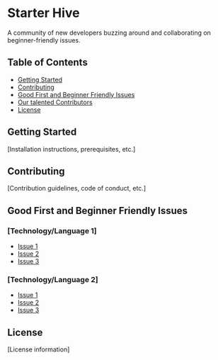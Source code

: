 
# Starter Hive

A community of new developers buzzing around and collaborating on beginner-friendly issues.

## Table of Contents

- [Getting Started](#getting-started)
- [Contributing](#contributing)
- [Good First and Beginner Friendly Issues](#good-first-and-beginner-friendly-issues)
- [Our talented Contributors](#contributors)
- [License](#license)

## Getting Started

[Installation instructions, prerequisites, etc.]

## Contributing

[Contribution guidelines, code of conduct, etc.]

## Good First and Beginner Friendly Issues

### [Technology/Language 1]

- [Issue 1](https://github.com/[username]/[repository]/issues/1)
- [Issue 2](https://github.com/[username]/[repository]/issues/2)
- [Issue 3](https://github.com/[username]/[repository]/issues/3)

### [Technology/Language 2]

- [Issue 1](https://github.com/[username]/[repository]/issues/4)
- [Issue 2](https://github.com/[username]/[repository]/issues/5)
- [Issue 3](https://github.com/[username]/[repository]/issues/6)

## License

[License information]
